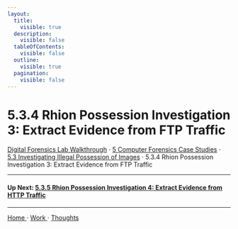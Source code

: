 ```yaml
---
layout:
  title:
    visible: true
  description:
    visible: false
  tableOfContents:
    visible: false
  outline:
    visible: true
  pagination:
    visible: false
---
```


# 5.3.4 Rhion Possession Investigation 3: Extract Evidence from FTP Traffic

[Digital Forensics Lab Walkthrough](../../) ⋅ [5 Computer Forensics Case Studies](../) ⋅ [5.3 Investigating Illegal Possession of Images](./) ⋅ 5.3.4 Rhion Possession Investigation 3: Extract Evidence from FTP Traffic

***

#### Up Next: [5.3.5 Rhion Possession Investigation 4: Extract Evidence from HTTP Traffic](5.3.5-rhion-possession-investigation-4-extract-evidence-from-http-traffic.md)

***

[Home ](https://app.gitbook.com/o/0kO27okC5uVB9ALX3rho/s/036xtfEIzcEdGegONXWM/)⋅ [Work ](https://app.gitbook.com/o/0kO27okC5uVB9ALX3rho/s/WaFS755Q4sf02CxLcghQ/)⋅ [Thoughts](https://app.gitbook.com/o/0kO27okC5uVB9ALX3rho/s/s4QQPMntQ25hmJToKSOu/)
